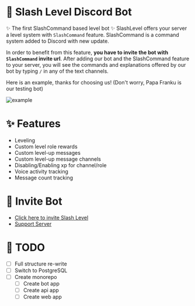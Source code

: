 # 🎈 Slash Level Discord Bot

✨ The first SlashCommand based level bot ✨
SlashLevel offers your server a level system with `SlashCommand` feature. SlashCommand is a command system added to Discord with new update.

In order to benefit from this feature, **you have to invite the bot with `SlashCommand` invite url**.
After adding our bot and the SlashCommand feature to your server, you will see the commands and explanations offered by our bot by typing `/` in any of the text channels.

Here is an example, thanks for choosing us! (Don't worry, Papa Franku is our testing bot)

![example](https://338.rocks/slash-example.gif)

# ✨ Features

-   Leveling
-   Custom level role rewards
-   Custom level-up messages
-   Custom level-up message channels
-   Disabling/Enabling xp for channel/role
-   Voice activity tracking
-   Message count tracking

# 💌 Invite Bot

-   [Click here to invite Slash Level](https://discord.com/oauth2/authorize?client_id=602764196622499840&scope=bot+applications.commands&permissions=268725328)
-   [Support Server](https://discord.gg/BjEJFwh)

# 🎯 TODO

-   [ ] Full structure re-write
-   [ ] Switch to PostgreSQL
-   [ ] Create monorepo
    -   [ ] Create bot app
    -   [ ] Create api app
    -   [ ] Create web app
